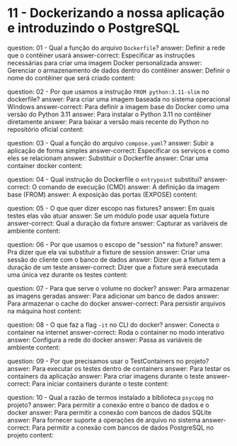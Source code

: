 # 11 - Dockerizando a nossa aplicação e introduzindo o PostgreSQL


<?quiz?>
question: 01 - Qual a função do arquivo `Dockerfile`?
answer: Definir a rede que o contêiner usará
answer-correct: Especificar as instruções necessárias para criar uma imagem Docker personalizada
answer: Gerenciar o armazenamento de dados dentro do contêiner
answer: Definir o nome do contêiner que será criado
content:
<?/quiz?>


<?quiz?>
question: 02 - Por que usamos a instrução `FROM python:3.11-slim` no dockerfile?
answer: Para criar uma imagem baseada no sistema operacional Windows
answer-correct: Para definir a imagem base do Docker como uma versão do Python 3.11
answer: Para instalar o Python 3.11 no contêiner diretamente
answer: Para baixar a versão mais recente do Python no repositório oficial
content:
<?/quiz?>


<?quiz?>
question: 03 - Qual a função do arquivo `compose.yaml`?
answer: Subir a aplicação de forma simples
answer-correct: Especificar os serviços e como eles se relacionam
answer: Substituir o Dockerfile
answer: Criar uma container docker
content:
<?/quiz?>

<?quiz?>
question: 04 - Qual instrução do Dockerfile o `entrypoint` substitui?
answer-correct: O comando de execução (CMD)
answer: A definição da imagem base (FROM)
answer: A exposição das portas (EXPOSE)
content:
<?/quiz?>

<?quiz?>
question: 05 - O que quer dizer escopo nas fixtures?
answer: Em quais testes elas vão atuar
answer: Se um módulo pode usar aquela fixture
answer-correct: Qual a duração da fixture
answer: Capturar as variáveis de ambiente
content:
<?/quiz?>

<?quiz?>
question: 06 - Por que usamos o escopo de "session" na fixture?
answer: Pra dizer que ela vai substituir a fixture de session
answer: Criar uma sessão do cliente com o banco de dados
answer: Dizer que a fixture tem a duração de um teste
answer-correct: Dizer que a fixture será executada uma única vez durante os testes
content:
<?/quiz?>

<?quiz?>
question: 07 - Para que serve o volume no docker?
answer: Para armazenar as imagens geradas
answer: Para adicionar um banco de dados
answer: Para armazenar o cache do docker
answer-correct: Para persistir arquivos na máquina host
content:
<?/quiz?>

<?quiz?>
question: 08 - O que faz a flag `-it` no CLI do docker?
answer: Conecta o container na internet
answer-correct: Roda o container no modo interativo
answer: Configura a rede do docker
answer: Passa as variáveis de ambiente
content:
<?/quiz?>

<?quiz?>
question: 09 - Por que precisamos usar o TestContainers no projeto?
answer: Para executar os testes dentro de containers
answer: Para testar os containers da aplicação
answer: Para criar imagens durante o teste
answer-correct: Para iniciar containers durante o teste
content:
<?/quiz?>


<?quiz?>
question: 10 - Qual a razão de termos instalado a biblioteca `psycopg` no projeto?
answer: Para permitir a conexão entre o banco de dados e o docker
answer: Para permitir a conexão com bancos de dados SQLite
answer: Para fornecer suporte a operações de arquivo no sistema
answer-correct: Para permitir a conexão com bancos de dados PostgreSQL no projeto
content:
<?/quiz?>
